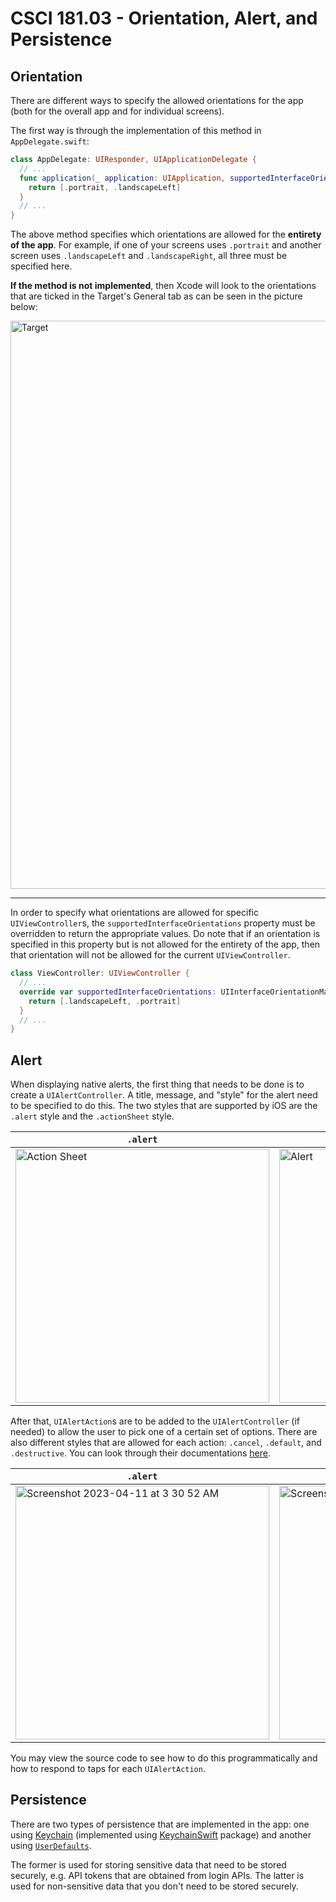 # CSCI 181.03 - Orientation, Alert, and Persistence

## Orientation

There are different ways to specify the allowed orientations for the app (both for the overall app and for individual screens).

The first way is through the implementation of this method in `AppDelegate.swift`:
``` Swift
class AppDelegate: UIResponder, UIApplicationDelegate {
  // ...
  func application(_ application: UIApplication, supportedInterfaceOrientationsFor window: UIWindow?) -> UIInterfaceOrientationMask {
    return [.portrait, .landscapeLeft]
  }
  // ...
}
```

The above method specifies which orientations are allowed for the **entirety of the app**. For example, if one of your screens uses `.portrait` and another screen uses `.landscapeLeft` and `.landscapeRight`, all three must be specified here.

**If the method is not implemented**, then Xcode will look to the orientations that are ticked in the Target's General tab as can be seen in the picture below:

<img width="909" alt="Target" src="https://user-images.githubusercontent.com/24354524/230973714-3911c008-75c9-4015-b7d0-b44b3ea3c3dd.png">

---
In order to specify what orientations are allowed for specific `UIViewController`s, the `supportedInterfaceOrientations` property must be overridden to return the appropriate values.
Do note that if an orientation is specified in this property but is not allowed for the entirety of the app, then that orientation will not be allowed for the current `UIViewController`.

``` Swift
class ViewController: UIViewController {
  // ...
  override var supportedInterfaceOrientations: UIInterfaceOrientationMask {
    return [.landscapeLeft, .portrait]
  }
  // ...
}
```

## Alert
When displaying native alerts, the first thing that needs to be done is to create a `UIAlertController`. A title, message, and "style" for the alert need to be specified to do this. The two styles that are supported by iOS are the `.alert` style and the `.actionSheet` style.

| `.alert` | `.actionSheet` |
| ----- | ----- |
| <img width="406" alt="Action Sheet" src="https://user-images.githubusercontent.com/24354524/230979960-2d5dd1ae-b711-4d8b-999f-cedf77f13ff9.png"> | <img width="406" alt="Alert" src="https://user-images.githubusercontent.com/24354524/230980010-de621408-9b44-480f-b2f2-20213d6b69bd.png"> |

After that, `UIAlertAction`s are to be added to the `UIAlertController` (if needed) to allow the user to pick one of a certain set of options. There are also different styles that are allowed for each action: `.cancel`, `.default`, and `.destructive`. You can look through their documentations [here](https://developer.apple.com/documentation/uikit/uialertaction/style).


| `.alert` | `.actionSheet` |
| ----- | ----- |
| <img width="406" alt="Screenshot 2023-04-11 at 3 30 52 AM" src="https://user-images.githubusercontent.com/24354524/230981642-2ed98e6d-4211-4e3c-8dcc-c9a22ae1d82b.png"> | <img width="406" alt="Screenshot 2023-04-11 at 3 31 30 AM" src="https://user-images.githubusercontent.com/24354524/230981777-85262aa3-10bc-4063-b29e-bbc5b4594207.png"> |

You may view the source code to see how to do this programmatically and how to respond to taps for each `UIAlertAction`.

## Persistence

There are two types of persistence that are implemented in the app: one using [Keychain](https://developer.apple.com/documentation/security/certificate_key_and_trust_services/keys/storing_keys_in_the_keychain) (implemented using [KeychainSwift](https://github.com/evgenyneu/keychain-swift) package) and another using [`UserDefaults`](https://developer.apple.com/documentation/foundation/userdefaults). 

The former is used for storing sensitive data that need to be stored securely, e.g. API tokens that are obtained from login APIs. The latter is used for non-sensitive data that you don't need to be stored securely.

